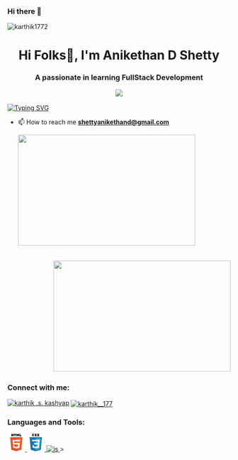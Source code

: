 ### Hi there 👋

<!--
**Anikethanshetty/Anikethanshetty** is a ✨ _special_ ✨ repository because its `README.md` (this file) appears on your GitHub profile.

Here are some ideas to get you started:

- 🔭 I’m currently working on ...
- 🌱 I’m currently learning ...
- 👯 I’m looking to collaborate on ...
- 🤔 I’m looking for help with ...
- 💬 Ask me about ...
- 📫 How to reach me: ...
- 😄 Pronouns: ...
- ⚡ Fun fact: ...
-->
<img src="https://encrypted-tbn0.gstatic.com/images?q=tbn:ANd9GcRhu_EeZPOgI8ZPbrX9iknC58EzEv0gsYk5AA&s" alt="karthik1772"/>
<h1 align="center">Hi Folks👋, I'm Anikethan D Shetty</h1>
<h3 align="center">A passionate in learning FullStack Development</h3>
 <p align="center"> <img src="https://user-images.githubusercontent.com/74038190/219923809-b86dc415-a0c2-4a38-bc88-ad6cf06395a8.gif" width="400px" heigth="300px"  /> </p> 



[![Typing SVG](https://readme-typing-svg.herokuapp.com?size=18&center=true&vCenter=true&width=420&lines=I’m+currently+learning+Frontend+Development
)](https://git.io/typing-svg)


- 📫 How to reach me **shettyanikethand@gmail.com**


 
  
    <img src="https://github.com/mayankchaudhary26/Cool-Readme-ideas/raw/master/data/multi-screen.gif" width= 400 height = 250> <br><br>
    <p align="right" > <img src="https://github.com/mayankchaudhary26/Cool-Readme-ideas/raw/master/data/lamp%20shift.gif" width= 400 height = 250 ></p> 
    


<h3 align="left">Connect with me:</h3>

<p  align="left">
 <a href="www.linkedin.com/in/anikethan-d-shetty-815260302" target="blank">
  <img src="https://raw.githubusercontent.com/rahuldkjain/github-profile-readme-generator/master/src/images/icons/Social/linked-in-alt.svg" alt="karthik .s. kashyap" height="30" width="40" /></a>

<a href="https://instagram.com/anikethan_17" target="blank">
<img align="center" src="https://raw.githubusercontent.com/rahuldkjain/github-profile-readme-generator/master/src/images/icons/Social/instagram.svg" alt="karthik__177" height="30" width="40" /></a>
</p>



<p align="left">

<h3 align="left">Languages and Tools:</h3>
<p> </a> </p>

<p align="left">
 <a href="https://www.w3.org/html/" target="_blank" rel="noreferrer"> 
  <img src="https://raw.githubusercontent.com/devicons/devicon/master/icons/html5/html5-original-wordmark.svg" alt="html5" width="40" height="40"/> </a>  </a> <a href="https://www.w3schools.com/css/" target="_blank" rel="noreferrer">
   <img src="https://raw.githubusercontent.com/devicons/devicon/master/icons/css3/css3-original-wordmark.svg" alt="css3" width="40" height="40"/> </a> <a href="https://www.w3schools.com/js/default.asp" target="_blank" rel="noreferrer">
    <img src="https://i2.wp.com/thebamboocode.com/wp-content/uploads/2016/03/js-logo.png?zoom=1.25&fit=500%2C500" alt="js" width="40" height="40"/> </a> > </p>


